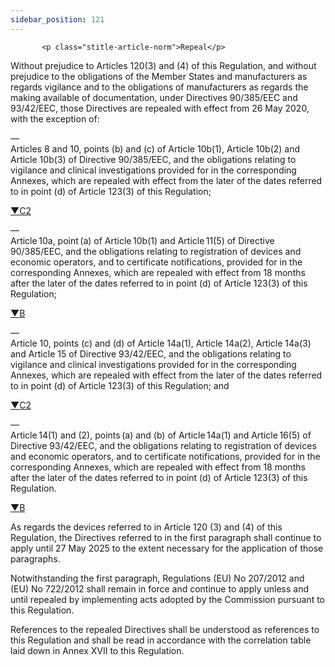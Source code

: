 ```yaml
---
sidebar_position: 121
---
```

           <p class="stitle-article-norm">Repeal</p>
   <p class="norm">Without prejudice to Articles&nbsp;120(3) and (4) of 
this Regulation, and without prejudice to the obligations of the 
Member&nbsp;States and manufacturers as regards vigilance and to the 
obligations of manufacturers as regards the making available of 
documentation, under Directives&nbsp;90/385/EEC and 93/42/EEC, those 
Directives are repealed with effect from 26 May 2020, with the exception
 of:</p>
   <div class="grid-container grid-list">
      <div class="list grid-list-column-1">
         <span>—&nbsp;</span>
      </div>
      <div class="grid-list-column-2">
         <div class="list">Articles&nbsp;8 and 10, points (b) and (c) of
 Article&nbsp;10b(1), Article&nbsp;10b(2) and Article&nbsp;10b(3) of 
Directive&nbsp;90/385/EEC, and the obligations relating to vigilance and
 clinical investigations provided for in the corresponding Annexes, 
which are repealed with effect from the later of the dates referred to 
in point&nbsp;(d) of Article&nbsp;123(3) of this Regulation;</div>
      </div>
   </div>
   <p class="modref">
      <a href="https://eur-lex.europa.eu/legal-content/EN/AUTO/?uri=celex:32017R0745R%2802%29" onclick="window.open(this.href,'_blanc'); return false;" title="32017R0745R(02): REPLACED">▼C2</a><a class="anchorarrow" id="C2-7" href="#C2-8"><i class="fa fa-arrow-down" title="NEXT" ></i></a>
   </p>
   <div class="grid-container grid-list">
      <div class="list grid-list-column-1">
         <span>—&nbsp;</span>
      </div>
      <div class="grid-list-column-2">
         <div class="list">Article 10a, point (a) of Article 10b(1) and 
Article 11(5) of Directive 90/385/EEC, and the obligations relating to 
registration of devices and economic operators, and to certificate 
notifications, provided for in the corresponding Annexes, which are 
repealed with effect from 18&nbsp;months after the later of the dates 
referred to in point&nbsp;(d) of Article&nbsp;123(3) of this Regulation;</div>
      </div>
   </div>
   <p class="modref">
      <a href="https://eur-lex.europa.eu/legal-content/EN/AUTO/?uri=celex:32017R0745" onclick="window.open(this.href,'_blanc'); return false;" title="32017R0745">▼B</a><a class="anchorarrow" id="B-8" href="#B-9"><i class="fa fa-arrow-down" title="NEXT" ></i></a>
   </p>
   <div class="grid-container grid-list">
      <div class="list grid-list-column-1">
         <span>—&nbsp;</span>
      </div>
      <div class="grid-list-column-2">
         <div class="list">Article&nbsp;10, points (c) and (d) of 
Article&nbsp;14a(1), Article&nbsp;14a(2), Article&nbsp;14a(3) and 
Article&nbsp;15 of Directive&nbsp;93/42/EEC, and the obligations 
relating to vigilance and clinical investigations provided for in the 
corresponding Annexes, which are repealed with effect from the later of 
the dates referred to in point&nbsp;(d) of Article&nbsp;123(3) of this 
Regulation; and</div>
      </div>
   </div>
   <p class="modref">
      <a href="https://eur-lex.europa.eu/legal-content/EN/AUTO/?uri=celex:32017R0745R%2802%29" onclick="window.open(this.href,'_blanc'); return false;" title="32017R0745R(02): REPLACED">▼C2</a><a class="anchorarrow" id="C2-8" href="#C2-9"><i class="fa fa-arrow-down" title="NEXT" ></i></a>
   </p>
   <div class="grid-container grid-list">
      <div class="list grid-list-column-1">
         <span>—&nbsp;</span>
      </div>
      <div class="grid-list-column-2">
         <div class="list">Article 14(1) and (2), points (a) and (b) of 
Article 14a(1) and Article 16(5) of Directive 93/42/EEC, and the 
obligations relating to registration of devices and economic operators, 
and to certificate notifications, provided for in the corresponding 
Annexes, which are repealed with effect from 18 months after the later 
of the dates referred to in point&nbsp;(d) of Article&nbsp;123(3) of 
this Regulation.</div>
      </div>
   </div>
   <p class="modref">
      <a href="https://eur-lex.europa.eu/legal-content/EN/AUTO/?uri=celex:32017R0745" onclick="window.open(this.href,'_blanc'); return false;" title="32017R0745">▼B</a><a class="anchorarrow" id="B-9" href="#B-10"><i class="fa fa-arrow-down" title="NEXT" ></i></a>
   </p>
   <p class="norm">As regards the devices referred to in 
Article&nbsp;120 (3) and (4) of this Regulation, the Directives referred
 to in the first&nbsp;paragraph&nbsp;shall continue to apply until 27 
May 2025 to the extent necessary for the application of those 
paragraphs.</p>
   <p class="norm">Notwithstanding the first paragraph, Regulations 
(EU)&nbsp;No&nbsp;207/2012 and (EU)&nbsp;No&nbsp;722/2012 shall remain 
in force and continue to apply unless and until repealed by implementing
 acts adopted by the Commission pursuant to this Regulation.</p>
   <p class="norm">References to the repealed Directives shall be 
understood as references to this Regulation and shall be read in 
accordance with the correlation table laid down in Annex&nbsp;XVII to 
this Regulation.</p>